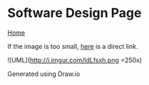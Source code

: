 # Software Design Page

[Home](README.md)

If the image is too small, [here](http://i.imgur.com/ldLfsxh.png) is a direct link.   

![UML](http://i.imgur.com/ldLfsxh.png =250x)

Generated using Draw.io
